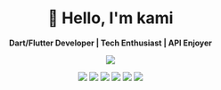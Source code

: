 <h1 align="center">👋 Hello, I'm kami</h1>

<p align="center">
  <b>Dart/Flutter Developer | Tech Enthusiast | API Enjoyer</b>
</p>

<p align="center">
  <img src="https://github-readme-stats.vercel.app/api/top-langs/?username=whois-kami&theme=tokyonight&show_icons=true&hide_border=true&layout=compact" />
</p>

<p align="center">
  <img src="https://skillicons.dev/icons?i=flutter" />
  <img src="https://skillicons.dev/icons?i=dart" />
  <img src="https://skillicons.dev/icons?i=kotlin" />
  <img src="https://skillicons.dev/icons?i=swift" />
  <img src="https://skillicons.dev/icons?i=golang" />
  <img src="https://skillicons.dev/icons?i=python" />
</p>
